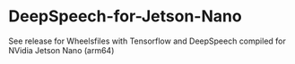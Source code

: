 # DeepSpeech-for-Jetson-Nano
See release for Wheelsfiles with Tensorflow and DeepSpeech compiled for NVidia Jetson Nano (arm64)
